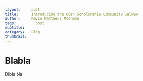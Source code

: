 ```yaml
---
layout:     post
title:      Introducing the Open Scholarship Community Galway
author:     Kevin Mattheus Moerman
tags: 		  post
subtitle:  	
category:   Blog
thumbnail:  
---
```


# Blabla
Dibla bla
